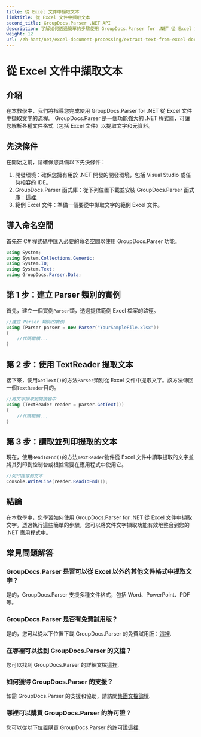 ```yaml
---
title: 從 Excel 文件中擷取文本
linktitle: 從 Excel 文件中擷取文本
second_title: GroupDocs.Parser .NET API
description: 了解如何透過簡單的步驟使用 GroupDocs.Parser for .NET 從 Excel 文件中擷取文字。
weight: 12
url: /zh-hant/net/excel-document-processing/extract-text-from-excel-document/
---
```


# 從 Excel 文件中擷取文本

## 介紹
在本教學中，我們將指導您完成使用 GroupDocs.Parser for .NET 從 Excel 文件中擷取文字的流程。 GroupDocs.Parser 是一個功能強大的 .NET 程式庫，可讓您解析各種文件格式（包括 Excel 文件）以提取文字和元資料。
## 先決條件
在開始之前，請確保您具備以下先決條件：
1. 開發環境：確保您擁有用於 .NET 開發的開發環境，包括 Visual Studio 或任何相容的 IDE。
2.  GroupDocs.Parser 函式庫：從下列位置下載並安裝 GroupDocs.Parser 函式庫：[這裡](https://releases.groupdocs.com/parser/net/).
3. 範例 Excel 文件：準備一個要從中擷取文字的範例 Excel 文件。

## 導入命名空間
首先在 C# 程式碼中匯入必要的命名空間以使用 GroupDocs.Parser 功能。
```csharp
using System;
using System.Collections.Generic;
using System.IO;
using System.Text;
using GroupDocs.Parser.Data;
```
## 第 1 步：建立 Parser 類別的實例
首先，建立一個實例`Parser`類，透過提供範例 Excel 檔案的路徑。
```csharp
//建立 Parser 類別的實例
using (Parser parser = new Parser("YourSampleFile.xlsx"))
{
    //代碼繼續...
}
```
## 第 2 步：使用 TextReader 提取文本
接下來，使用`GetText()`的方法`Parser`類別從 Excel 文件中提取文字。該方法傳回一個`TextReader`目的。
```csharp
//將文字擷取到閱讀器中
using (TextReader reader = parser.GetText())
{
    //代碼繼續...
}
```
## 第 3 步：讀取並列印提取的文本
現在，使用`ReadToEnd()`的方法`TextReader`物件從 Excel 文件中讀取提取的文字並將其列印到控制台或根據需要在應用程式中使用它。
```csharp
//列印提取的文本
Console.WriteLine(reader.ReadToEnd());
```

## 結論
在本教學中，您學習如何使用 GroupDocs.Parser for .NET 從 Excel 文件中擷取文字。透過執行這些簡單的步驟，您可以將文件文字擷取功能有效地整合到您的 .NET 應用程式中。

## 常見問題解答
### GroupDocs.Parser 是否可以從 Excel 以外的其他文件格式中提取文字？
是的，GroupDocs.Parser 支援多種文件格式，包括 Word、PowerPoint、PDF 等。
### GroupDocs.Parser 是否有免費試用版？
是的，您可以從以下位置下載 GroupDocs.Parser 的免費試用版：[這裡](https://releases.groupdocs.com/).
### 在哪裡可以找到 GroupDocs.Parser 的文檔？
您可以找到 GroupDocs.Parser 的詳細文檔[這裡](https://tutorials.groupdocs.com/parser/net/).
### 如何獲得 GroupDocs.Parser 的支援？
如需 GroupDocs.Parser 的支援和協助，請訪問[集團文檔論壇](https://forum.groupdocs.com/c/parser/17).
### 哪裡可以購買 GroupDocs.Parser 的許可證？
您可以從以下位置購買 GroupDocs.Parser 的許可證[這裡](https://purchase.groupdocs.com/buy).